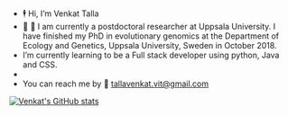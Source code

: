 - :business_suit_levitating: Hi, I’m Venkat Talla 
- :lab_coat: :briefcase:  I am currently a postdoctoral researcher at Uppsala University. I have finished my PhD in evolutionary genomics at the Department of Ecology and Genetics, Uppsala University, Sweden in October 2018.
-  I’m currently learning to be a Full stack developer using python, Java and CSS.
- 
- You can reach me by :e-mail: tallavenkat.vit@gmail.com


[![Venkat's GitHub stats](https://github-readme-stats.vercel.app/api?username=venta380&show_icons=true&theme=radical)](https://github.com/anuraghazra/github-readme-stats)


<!---
venta380/venta380 is a ✨ special ✨ repository because its `README.md` (this file) appears on your GitHub profile.
You can click the Preview link to take a look at your changes.
--->
